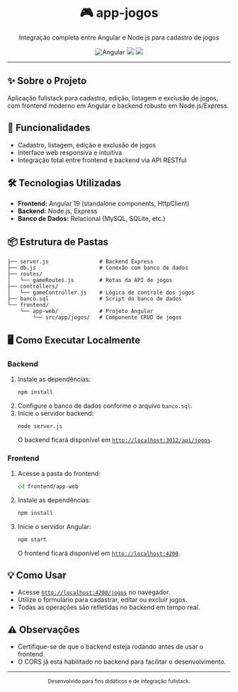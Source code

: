 
<div align="center">
  <h1>🎮 app-jogos</h1>
  <p>Integração completa entre Angular e Node.js para cadastro de jogos</p>
  <img src="https://img.shields.io/badge/Angular-19-red?logo=angular" alt="Angular">
  <img src="https://img.shields.io/badge/Node.js-Express-green?logo=node.js">
  <img src="https://img.shields.io/badge/Status-Em%20Desenvolvimento-blue">
</div>

---

## ✨ Sobre o Projeto
Aplicação fullstack para cadastro, edição, listagem e exclusão de jogos, com frontend moderno em Angular e backend robusto em Node.js/Express.

## 🚀 Funcionalidades
- Cadastro, listagem, edição e exclusão de jogos
- Interface web responsiva e intuitiva
- Integração total entre frontend e backend via API RESTful

## 🛠️ Tecnologias Utilizadas
- **Frontend:** Angular 19 (standalone components, HttpClient)
- **Backend:** Node.js, Express
- **Banco de Dados:** Relacional (MySQL, SQLite, etc.)

## 📦 Estrutura de Pastas
```text
├── server.js                # Backend Express
├── db.js                    # Conexão com banco de dados
├── routes/
│   └── gameRoutes.js        # Rotas da API de jogos
├── controllers/
│   └── gameController.js    # Lógica de controle dos jogos
├── banco.sql                # Script do banco de dados
└── frontend/
    └── app-web/             # Projeto Angular
        └── src/app/jogos/   # Componente CRUD de jogos
```

## 🖥️ Como Executar Localmente

### Backend
1. Instale as dependências:
   ```bash
   npm install
   ```
2. Configure o banco de dados conforme o arquivo `banco.sql`.
3. Inicie o servidor backend:
   ```bash
   node server.js
   ```
   O backend ficará disponível em [`http://localhost:3012/api/jogos`](http://localhost:3012/api/jogos).

### Frontend
1. Acesse a pasta do frontend:
   ```bash
   cd frontend/app-web
   ```
2. Instale as dependências:
   ```bash
   npm install
   ```
3. Inicie o servidor Angular:
   ```bash
   npm start
   ```
   O frontend ficará disponível em [`http://localhost:4200`](http://localhost:4200).

## 💡 Como Usar
- Acesse [`http://localhost:4200/jogos`](http://localhost:4200/jogos) no navegador.
- Utilize o formulário para cadastrar, editar ou excluir jogos.
- Todas as operações são refletidas no backend em tempo real.

## ⚠️ Observações
- Certifique-se de que o backend esteja rodando antes de usar o frontend.
- O CORS já está habilitado no backend para facilitar o desenvolvimento.

---

<div align="center">
  <sub>Desenvolvido para fins didáticos e de integração fullstack.</sub>
</div>
